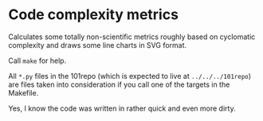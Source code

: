 Code complexity metrics
=======================

Calculates some totally non-scientific metrics roughly based on cyclomatic complexity and draws some line charts in SVG format.

Call `make` for help.

All `*.py` files in the 101repo (which is expected to live at `../../../101repo`) are files taken into consideration if you call one of the targets in the Makefile.

Yes, I know the code was written in rather quick and even more dirty.

